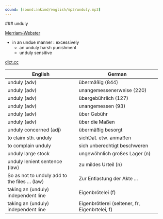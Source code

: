 ```yaml
---
sound: [sound:ankimd/english/mp3/unduly.mp3]
---
```


\### unduly

[Merriam-Webster](https://www.merriam-webster.com/dictionary/unduly)

- in an undue manner : excessively
    - an unduly harsh punishment
    - unduly sensitive

[dict.cc](https://www.dict.cc/unduly)

| English        | German       |
| -------------- | ------------ |
| unduly (adv) | übermäßig (844) |
| unduly (adv) | unangemessenerweise (220) |
| unduly (adv) | übergebührlich (127) |
| unduly (adv) | unangemessen (93) |
| unduly (adv) | über Gebühr |
| unduly (adv) | über die Maßen |
| unduly concerned (adj) | übermäßig besorgt |
| to claim sth. unduly | sichDat. etw. anmaßen |
| to complain unduly | sich unberechtigt beschweren |
| unduly large stock | ungewöhnlich großes Lager (n) |
| unduly lenient sentence (law) | zu mildes Urteil (n) |
| So as not to unduly add to the files ... (law) | Zur Entlastung der Akte ... |
| taking an (unduly) independent line | Eigenbrötelei (f) |
| taking an (unduly) independent line | Eigenbrötlerei (seltener, fr, Eigenbrtelei, f) |
